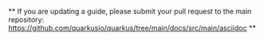 ** If you are updating a guide, please submit your pull request to the main repository: https://github.com/quarkusio/quarkus/tree/main/docs/src/main/asciidoc **
